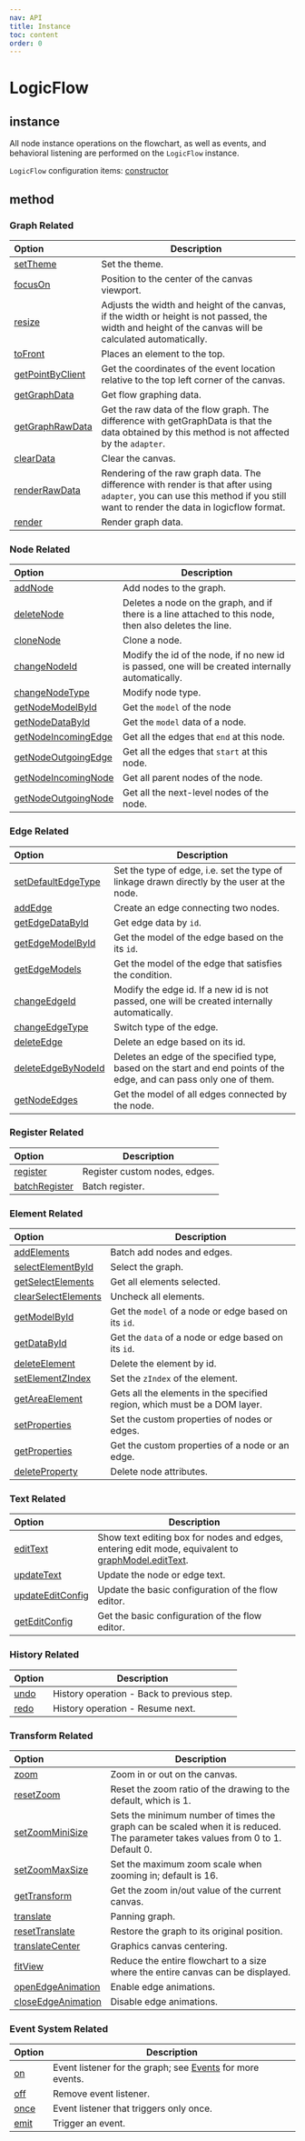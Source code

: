 ```yaml
---
nav: API
title: Instance
toc: content
order: 0
---
```


<style>
table td:first-of-type {
  word-break: normal;
}
</style>

# LogicFlow

## instance

All node instance operations on the flowchart, as well as events, and behavioral listening are
performed on the `LogicFlow` instance.

`LogicFlow` configuration items: [constructor](./detail/constructor.en)

## method

### Graph Related

| Option                                                 | Description                                                                                                                                                                  |
|:-------------------------------------------------------|------------------------------------------------------------------------------------------------------------------------------------------------------------------------------|
| [setTheme](theme.en)                                   | Set the theme.                                                                                                                                                               |
| [focusOn](./detail/index.en#focuson)                   | Position to the center of the canvas viewport.                                                                                                                               |
| [resize](./detail/index.en#resize)                     | Adjusts the width and height of the canvas, if the width or height is not passed, the width and height of the canvas will be calculated automatically.                       |
| [toFront](./detail/index.en#tofront)                   | Places an element to the top.                                                                                                                                                |
| [getPointByClient](./detail/index.en#getpointbyclient) | Get the coordinates of the event location relative to the top left corner of the canvas.                                                                                     |
| [getGraphData](./detail/index.en#getgraphdata)         | Get flow graphing data.                                                                                                                                                      |
| [getGraphRawData](./detail/index.en#getgraphrawdata)   | Get the raw data of the flow graph. The difference with getGraphData is that the data obtained by this method is not affected by the `adapter`.                              |
| [clearData](./detail/index.en#cleardata)               | Clear the canvas.                                                                                                                                                            |
| [renderRawData](./detail/index.en#renderrawdata)       | Rendering of the raw graph data. The difference with render is that after using `adapter`, you can use this method if you still want to render the data in logicflow format. |
| [render](./detail/index.en#render)                     | Render graph data.                                                                                                                                                           |

### Node Related

| Option                                                       | Description                                                                                            |
|:-------------------------------------------------------------|--------------------------------------------------------------------------------------------------------|
| [addNode](./detail/index.en#addnode)                         | Add nodes to the graph.                                                                                |
| [deleteNode](./detail/index.en#deletenode)                   | Deletes a node on the graph, and if there is a line attached to this node, then also deletes the line. |
| [cloneNode](./detail/index.en#clonenode)                     | Clone a node.                                                                                          |
| [changeNodeId](./detail/index.en#changenodeid)               | Modify the id of the node, if no new id is passed, one will be created internally automatically.       |
| [changeNodeType](./detail/index.en#changenodetype)           | Modify node type.                                                                                      |
| [getNodeModelById](./detail/index.en#getnodemodelbyid)       | Get the `model` of the node                                                                            |
| [getNodeDataById](./detail/index.en#getnodedatabyid)         | Get the `model` data of a node.                                                                        |
| [getNodeIncomingEdge](./detail/index.en#getnodeincomingedge) | Get all the edges that `end` at this node.                                                             |
| [getNodeOutgoingEdge](./detail/index.en#getnodeoutgoingedge) | Get all the edges that `start` at this node.                                                           |
| [getNodeIncomingNode](./detail/index.en#getnodeincomingnode) | Get all parent nodes of the node.                                                                      |
| [getNodeOutgoingNode](./detail/index.en#getnodeoutgoingnode) | Get all the next-level nodes of the node.                                                              |

### Edge Related

| Option                                                        | Description                                                                                                          |
|:--------------------------------------------------------------|----------------------------------------------------------------------------------------------------------------------|
| [setDefaultEdgeType](./detail/index.en#setdefaultedgetype)    | Set the type of edge, i.e. set the type of linkage drawn directly by the user at the node.                           |
| [addEdge](./detail/index.en#addedge)                          | Create an edge connecting two nodes.                                                                                 |
| [getEdgeDataById](./detail/index.en.md#getedgedatabyid)       | Get edge data by `id`.                                                                                               |
| [getEdgeModelById](./detail/index.en.md#getedgemodelbyid)     | Get the model of the edge based on the its `id`.                                                                     |
| [getEdgeModels](./detail/index.en.md#getedgemodels)           | Get the model of the edge that satisfies the condition.                                                              |
| [changeEdgeId](./detail/index.en.md#changeedgeid)             | Modify the edge id. If a new id is not passed, one will be created internally automatically.                         |
| [changeEdgeType](./detail/index.en.md#changeedgetype)         | Switch type of the edge.                                                                                             |
| [deleteEdge](./detail/index.en.md#deleteedge)                 | Delete an edge based on its id.                                                                                      |
| [deleteEdgeByNodeId](./detail/index.en.md#deleteedgebynodeid) | Deletes an edge of the specified type, based on the start and end points of the edge, and can pass only one of them. |
| [getNodeEdges](./detail/index.en.md#getnodeedges)             | Get the model of all edges connected by the node.                                                                    |

### Register Related

| Option                                              | Description                   |
|:----------------------------------------------------|-------------------------------|
| [register](./detail/index.en.md#register)           | Register custom nodes, edges. |
| [batchRegister](./detail/index.en.md#batchregister) | Batch register.               |

### Element Related

| Option                                                          | Description                                                               |
|:----------------------------------------------------------------|---------------------------------------------------------------------------|
| [addElements](./detail/index.en.md#addelements)                 | Batch add nodes and edges.                                                |
| [selectElementById](./detail/index.en.md#selectelementbyid)     | Select the graph.                                                         |
| [getSelectElements](./detail/index.en.md#getselectelements)     | Get all elements selected.                                                |
| [clearSelectElements](./detail/index.en.md#clearselectelements) | Uncheck all elements.                                                     |
| [getModelById](./detail/index.en.md#getmodelbyid)               | Get the `model` of a node or edge based on its `id`.                      |
| [getDataById](./detail/index.en.md#getdatabyid)                 | Get the `data` of a node or edge based on its `id`.                       |
| [deleteElement](./detail/index.en.md#deleteelement)             | Delete the element by id.                                                 |
| [setElementZIndex](./detail/index.en.md#setelementzindex)       | Set the `zIndex` of the element.                                          |
| [getAreaElement](./detail/index.en.md#getareaelement)           | Gets all the elements in the specified region, which must be a DOM layer. |
| [setProperties](./detail/index.en.md#setproperties)             | Set the custom properties of nodes or edges.                              |
| [getProperties](./detail/index.en.md#getproperties)             | Get the custom properties of a node or an edge.                           |
| [deleteProperty](./detail/index.en.md#deleteproperty)           | Delete node attributes.                                                   |

### Text Related

| Option                                                    | Description                                                                                                                    |
|:----------------------------------------------------------|--------------------------------------------------------------------------------------------------------------------------------|
| [editText](./detail/index.en.md#edittext)                 | Show text editing box for nodes and edges, entering edit mode, equivalent to [graphModel.editText](graphModel.en.md#editText). |
| [updateText](./detail/index.en.md#updatetext)             | Update the node or edge text.                                                                                                  |
| [updateEditConfig](./detail/index.en.md#updateeditconfig) | Update the basic configuration of the flow editor.                                                                             |
| [getEditConfig](./detail/index.en.md#geteditconfig)       | Get the basic configuration of the flow editor.                                                                                |

### History Related

| Option                            | Description                                |
|:----------------------------------|--------------------------------------------|
| [undo](./detail/index.en.md#undo) | History operation - Back to previous step. |
| [redo](./detail/index.en.md#redo) | History operation - Resume next.           |

### Transform Related

| Option                                                        | Description                                                                                                                     |
|:--------------------------------------------------------------|---------------------------------------------------------------------------------------------------------------------------------|
| [zoom](./detail/index.en.md#zoom)                             | Zoom in or out on the canvas.                                                                                                   |
| [resetZoom](./detail/index.en.md#resetzoom)                   | Reset the zoom ratio of the drawing to the default, which is 1.                                                                 |
| [setZoomMiniSize](./detail/index.en.md#setzoomminisize)       | Sets the minimum number of times the graph can be scaled when it is reduced. The parameter takes values from 0 to 1. Default 0. |
| [setZoomMaxSize](./detail/index.en.md#setzoommaxsize)         | Set the maximum zoom scale when zooming in; default is 16.                                                                      |
| [getTransform](./detail/index.en.md#gettransform)             | Get the zoom in/out value of the current canvas.                                                                                |
| [translate](./detail/index.en.md#translate)                   | Panning graph.                                                                                                                  |
| [resetTranslate](./detail/index.en.md#resettranslate)         | Restore the graph to its original position.                                                                                     |
| [translateCenter](./detail/index.en.md#translatecenter)       | Graphics canvas centering.                                                                                                      |
| [fitView](./detail/index.en.md#fitview)                       | Reduce the entire flowchart to a size where the entire canvas can be displayed.                                                 |
| [openEdgeAnimation](./detail/index.en.md#openedgeanimation)   | Enable edge animations.                                                                                                         |
| [closeEdgeAnimation](./detail/index.en.md#closeedgeanimation) | Disable edge animations.                                                                                                        |

### Event System Related

| Option                            | Description                                                                    |
|:----------------------------------|--------------------------------------------------------------------------------|
| [on](./detail/index.en.md#on)     | Event listener for the graph; see [Events](eventCenter.en.md) for more events. |
| [off](./detail/index.en.md#off)   | Remove event listener.                                                         |
| [once](./detail/index.en.md#once) | Event listener that triggers only once.                                        |
| [emit](./detail/index.en.md#emit) | Trigger an event.                                                              |
